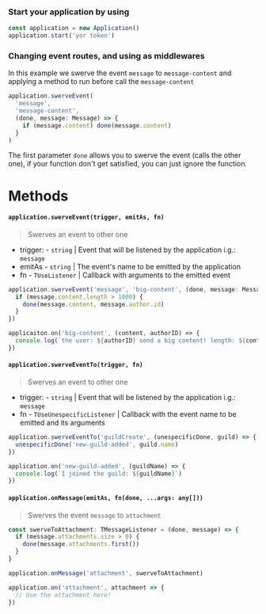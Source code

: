 ### Start your application by using

```javascript
const application = new Application()
application.start('yor token')
```

### Changing event routes, and using as middlewares

In this example we swerve the event `message` to `message-content` and applying a method to run before call the `message-content`
```typescript
application.swerveEvent(
  'message',
  'message-content',
  (done, message: Message) => {
    if (message.content) done(message.content)
  }
)
```
The first parameter `done` allows you to swerve the event (calls the other one), if your function don't get satisfied, you can just ignore the function.

# Methods

#### `application.swerveEvent(trigger, emitAs, fn)`
> Swerves an event to other one
- trigger: - `string` | Event that will be listened by the application i.g.: `message`
- emitAs - `string` | The event's name to be emitted by the application
- fn - `TUseListener` | Callback with arguments to the emitted event

```typescript
application.swerveEvent('message', 'big-content', (done, message: Message) => {
  if (message.content.length > 1000) {
    done(message.content, message.author.id)
  }
})

applicaiton.on('big-content', (content, authorID) => {
  console.log(`the user: ${authorID} send a big content! length: ${content.length}`)
})
```

#### `application.swerveEventTo(trigger, fn)`
> Swerves an event to other one
- trigger: - `string` | Event that will be listened by the application i.g.: `message`
- fn - `TUseUnespecificListener` | Callback with the event name to be emitted and its arguments

```typescript
application.swerveEventTo('guildCreate', (unespecificDone, guild) => {
  unespecificDone('new-guild-added', guild.name)
})

application.on('new-guild-added', (guildName) => {
  console.log(`I joined the guild: ${guildName}`)
})
```

#### `application.onMessage(emitAs, fn(done, ...args: any[]))`
> Swerves the event `message` to `attachment`
```typescript
const swerveToAttachment: TMessageListener = (done, message) => {
  if (message.attachments.size > 0) {
    done(message.attachments.first())
  }
}

application.onMessage('attachment', swerveToAttachment)

application.on('attachment', attachment => {
  // Use the attachment here!
})
```
